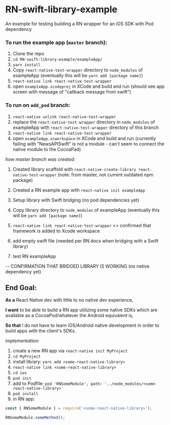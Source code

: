 # RN-swift-library-example
An example for testing building a RN wrapper for an iOS SDK with Pod dependency


### To run the example app (`master` branch):
1. Clone the repo
2. `cd RN-swift-library-example/exampleApp/`
3. `yarn install`
4. Copy `react-native-test-wrapper` directory to `node_modules` of exampleApp (eventually this will be `yarn add [package name]`)
5. `react-native link react-native-test-wrapper`
6. open `exampleApp.xcodeproj` in XCode and build and run (should see app screen with message of "callback message from swift")


### To run on `add_pod` branch:
1. `react-native unlink react-native-test-wrapper`
2. replace the `react-native-test-wrapper` directory in `node_modules` of exampleApp with `react-native-test-wrapper` directory of this branch
3. `react-native link react-native-test-wrapper`
4. open `exampleApp.xcworkspace` in XCode and build and run (currently failing with "NewsAPISwift" is not a module - can't seem to connect the native module to the CocoaPad)


*how master branch was created:*

1. Created library scaffold with `react-native-create-library react-native-test-wrapper` (note: from master, not current outdated npm package)

2. Created a RN example app with `react-native init exampleApp`

3. Setup library with Swift bridging (no pod dependencies yet)

4. Copy library directory to `node_modules` of exampleApp (eventually this will be `yarn add [package name]`)

5. `react-native link react-native-test-wrapper` <= confirmed that framework is added to Xcode workspace

6. add empty swift file (needed per RN docs when bridging with a Swift library)

7. test RN exampleApp

-- CONFIRMATION THAT BRIDGED LIBRARY IS WORKING (no netive dependency yet)



## End Goal:
**As a** React Native dev with little to no native dev experience,

**I want** to be able to build a RN app utilizing some native SDKs which are available as a CocoaPod/whatever the Android equivalent is,

**So that** I do not have to learn iOS/Android native development in order to build apps with the client's SDKs.

*implementation:*
1. create a new RN app via `react-native init MyProject`
2. `cd MyProject`
2. install library: `yarn add <some-react-native-library>`
3. `react-native link <some-react-native-library>`
4. `cd ios`
5. `pod init`
6. add to Podfile: `pod 'RNSomeModule', path: '../node_modules/<some-react-native-library>'`
7. `pod install`
8. in RN app: 
```javascript
const { RNSomeModule } = require('<some-react-native-library>');

RNSomeModule.someMethod();
```


